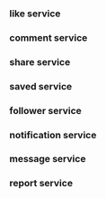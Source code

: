 ### like service
### comment service
### share service
### saved service
### follower service
### notification service
### message service
### report service
